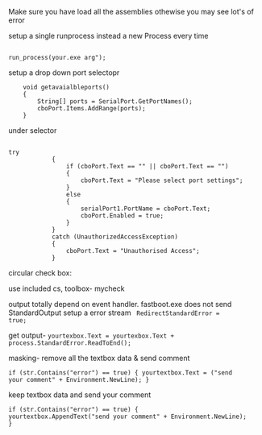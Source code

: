 Make sure you have load all the assemblies othewise you may see lot's of error

setup a single runprocess instead a new Process every time

<code>
run_process(your.exe arg");</code>


setup a drop down port selectopr


        void getavaialbleports()
        {
            String[] ports = SerialPort.GetPortNames();
            cboPort.Items.AddRange(ports);
        }
under selector

<code>
try
            {
                if (cboPort.Text == "" || cboPort.Text == "")
                {
                    cboPort.Text = "Please select port settings";
                }
                else
                {
                    serialPort1.PortName = cboPort.Text;
                    cboPort.Enabled = true;
                }
            }
            catch (UnauthorizedAccessException)
            {
                cboPort.Text = "Unauthorised Access";
            }</code>
  


circular check box:

use included cs, toolbox- mycheck
 
 output totally depend on event handler.
 fastboot.exe does not send StandardOutput
 setup a error stream
 <code>
 RedirectStandardError = true;</code>
 
 
 get output- <code>yourtexbox.Text = yourtexbox.Text + process.StandardError.ReadToEnd();</code>

masking-
remove all the textbox data & send comment

<code>if (str.Contains("error") == true)
                {
                    yourtextbox.Text = ("send your comment" + Environment.NewLine);
                }</code>

keep textbox data and send your comment

<code>if (str.Contains("error") == true)
                {
                    yourtextbox.AppendText("send your comment" + Environment.NewLine);
                }</code>
